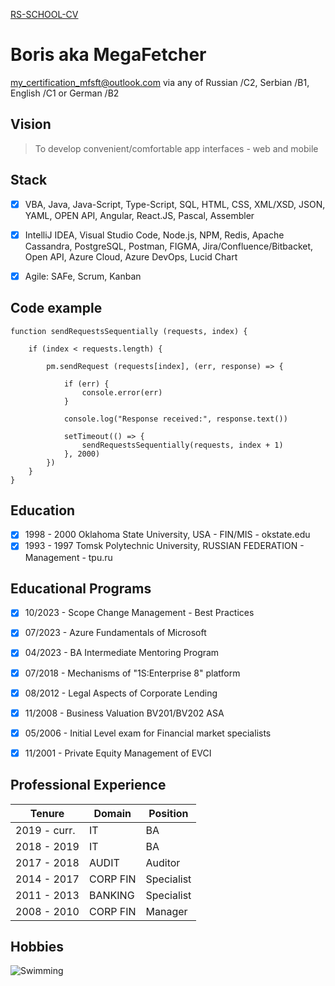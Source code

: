 [RS-SCHOOL-CV](https://megafetcher.github.io/rsschool-cv/)

# **Boris aka MegaFetcher**

my_certification_mfsft@outlook.com via any of Russian /C2, Serbian /B1, English /C1 or German /B2

## Vision

> To develop convenient/comfortable app interfaces - web and mobile

## Stack

- [x] VBA, Java, Java-Script, Type-Script, SQL, HTML, CSS, XML/XSD, JSON, YAML, OPEN API, Angular, React.JS, Pascal, Assembler  
 
- [x] IntelliJ IDEA, Visual Studio Code, Node.js, NPM, Redis, Apache Cassandra, PostgreSQL, Postman, FIGMA, Jira/Confluence/Bitbacket, Open API, Azure Cloud, Azure DevOps, Lucid Chart
- [x] Agile: SAFe, Scrum, Kanban

## Code example
```
function sendRequestsSequentially (requests, index) {

    if (index < requests.length) {

        pm.sendRequest (requests[index], (err, response) => {
            
            if (err) {
                console.error(err)
            }

            console.log("Response received:", response.text())

            setTimeout(() => {
                sendRequestsSequentially(requests, index + 1)
            }, 2000)
        })
    }
}
```

## Education
- [x] 1998 - 2000 Oklahoma State University, USA - FIN/MIS - okstate.edu  
- [x] 1993 - 1997 Tomsk Polytechnic University, RUSSIAN FEDERATION - Management - tpu.ru  

## Educational Programs

- [x] 10/2023 - Scope Change Management - Best Practices  
- [x] 07/2023 - Azure Fundamentals of Microsoft
- [x] 04/2023 - BA Intermediate Mentoring Program    
- [x] 07/2018 - Mechanisms of "1S:Enterprise 8" platform  
- [x] 08/2012 - Legal Aspects of Corporate Lending  
- [x] 11/2008 - Business Valuation BV201/BV202 ASA   
- [x] 05/2006 - Initial Level exam for Financial market specialists   
- [x] 11/2001 - Private Equity Management of EVCI  


## Professional Experience

 | Tenure      | Domain    | Position      |
 |-            |-          |-              |
 | 2019 - curr.| IT        | BA            |
 | 2018 - 2019 | IT        | BA            |
 | 2017 - 2018 | AUDIT     | Auditor       |
 | 2014 - 2017 | CORP FIN  | Specialist    |  
 | 2011 - 2013 | BANKING   | Specialist    |  
 | 2008 - 2010 | CORP FIN  | Manager       |  

## Hobbies
![Swimming](https://megafetcher.github.io/rsschool-cv/src/Evening_Swim.jpg)
